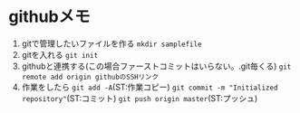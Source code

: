 # githubメモ
1. gitで管理したいファイルを作る
`mkdir samplefile`
2. gitを入れる
`git init`
3. githubと連携する(この場合ファーストコミットはいらない。.git毎くる)
`git remote add origin githubのSSHリンク`
4. 作業をしたら
`git add -A`(ST:作業コピー)
`git commit -m "Initialized repository"`(ST:コミット)
`git push origin master`(ST:プッシュ)

